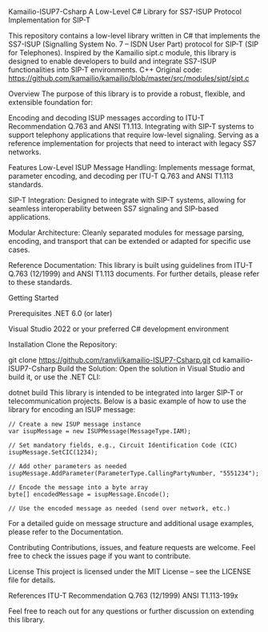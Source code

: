 Kamailio-ISUP7-Csharp
A Low-Level C# Library for SS7-ISUP Protocol Implementation for SIP-T

This repository contains a low-level library written in C# that implements the SS7-ISUP (Signalling System No. 7 – ISDN User Part) protocol for SIP-T (SIP for Telephones). Inspired by the Kamailio sipt.c module, this library is designed to enable developers to build and integrate SS7-ISUP functionalities into SIP-T environments.
C++ Original code: https://github.com/kamailio/kamailio/blob/master/src/modules/sipt/sipt.c

Overview
The purpose of this library is to provide a robust, flexible, and extensible foundation for:

Encoding and decoding ISUP messages according to ITU-T Recommendation Q.763 and ANSI T1.113.
Integrating with SIP-T systems to support telephony applications that require low-level signaling.
Serving as a reference implementation for projects that need to interact with legacy SS7 networks.

Features
Low-Level ISUP Message Handling:
Implements message format, parameter encoding, and decoding per ITU-T Q.763 and ANSI T1.113 standards.

SIP-T Integration:
Designed to integrate with SIP-T systems, allowing for seamless interoperability between SS7 signaling and SIP-based applications.

Modular Architecture:
Cleanly separated modules for message parsing, encoding, and transport that can be extended or adapted for specific use cases.

Reference Documentation:
This library is built using guidelines from ITU-T Q.763 (12/1999) and ANSI T1.113 documents. For further details, please refer to these standards.

Getting Started

Prerequisites
.NET 6.0 (or later)

Visual Studio 2022 or your preferred C# development environment

Installation
Clone the Repository:

git clone https://github.com/ranvli/kamailio-ISUP7-Csharp.git
cd kamailio-ISUP7-Csharp
Build the Solution: Open the solution in Visual Studio and build it, or use the .NET CLI:

dotnet build
This library is intended to be integrated into larger SIP-T or telecommunication projects. Below is a basic example of how to use the library for encoding an ISUP message:


    // Create a new ISUP message instance
    var isupMessage = new ISUPMessage(MessageType.IAM);
    
    // Set mandatory fields, e.g., Circuit Identification Code (CIC)
    isupMessage.SetCIC(1234);
    
    // Add other parameters as needed
    isupMessage.AddParameter(ParameterType.CallingPartyNumber, "5551234");
    
    // Encode the message into a byte array
    byte[] encodedMessage = isupMessage.Encode();
    
    // Use the encoded message as needed (send over network, etc.)

For a detailed guide on message structure and additional usage examples, please refer to the Documentation.

Contributing
Contributions, issues, and feature requests are welcome. Feel free to check the issues page if you want to contribute.

License
This project is licensed under the MIT License – see the LICENSE file for details.

References
ITU-T Recommendation Q.763 (12/1999)
ANSI T1.113-199x

Feel free to reach out for any questions or further discussion on extending this library.
